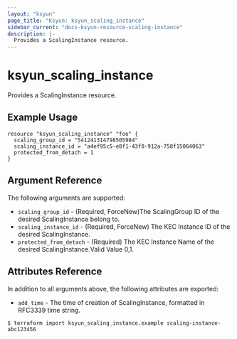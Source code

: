 ```yaml
---
layout: "ksyun"
page_title: "Ksyun: ksyun_scaling_instance"
sidebar_current: "docs-ksyun-resource-scaling-instance"
description: |-
  Provides a ScalingInstance resource.
---
```


# ksyun_scaling_instance

Provides a ScalingInstance resource.

## Example Usage

```hcl
resource "ksyun_scaling_instance" "foo" {
  scaling_group_id = "541241314798505984"
  scaling_instance_id = "a4ef95c5-e8f1-43f8-912a-758f15064063"
  protected_from_detach = 1
}
```

## Argument Reference

The following arguments are supported:

* `scaling_group_id` - (Required, ForceNew)The ScalingGroup ID of the desired ScalingInstance belong to.
* `scaling_instance_id` - (Required, ForceNew) The KEC Instance ID of the desired ScalingInstance.
* `protected_from_detach` - (Required) The KEC Instance Name of the desired ScalingInstance.Valid Value 0,1.


## Attributes Reference

In addition to all arguments above, the following attributes are exported:

* `add_time` - The time of creation of ScalingInstance, formatted in RFC3339 time string.


```
$ terraform import ksyun_scaling_instance.example scaling-instance-abc123456
```